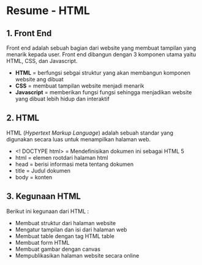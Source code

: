 # **Resume - HTML**

## **1. Front End**

Front end adalah sebuah bagian dari website yang membuat tampilan yang menarik kepada user. Front end dibangun dengan 3 komponen utama yaitu HTML, CSS, dan Javascript.

- **HTML** = berfungsi sebgai struktur yang akan membangun komponen website ang dibuat
- **CSS** = membuat tampilan website menjadi menarik
- **Javascript** = memberikan fungsi fungsi sehingga menjadikan website yang dibuat lebih hidup dan interaktif

## **2. HTML**

HTML (_Hypertext Markup Language_) adalah sebuah standar yang digunakan secara luas untuk menampilkan halaman web.

- <! DOCTYPE html> = Mendefinisikan dokumen ini sebagai HTML 5
- html			= elemen rootdari halaman html
- head		= berisi informasi meta tentang dokumen
- title			= Judul dokumen
- body			= konten

## **3. Kegunaan HTML**

Berikut ini kegunaan dari HTML :

- Membuat struktur dari halaman website
- Mengatur tampilan dan isi dari halaman web
- Membuat table dengan tag HTML table
- Membuat form HTML
- Membuat gambar dengan canvas
- Mempublikasikan halaman website secara online
